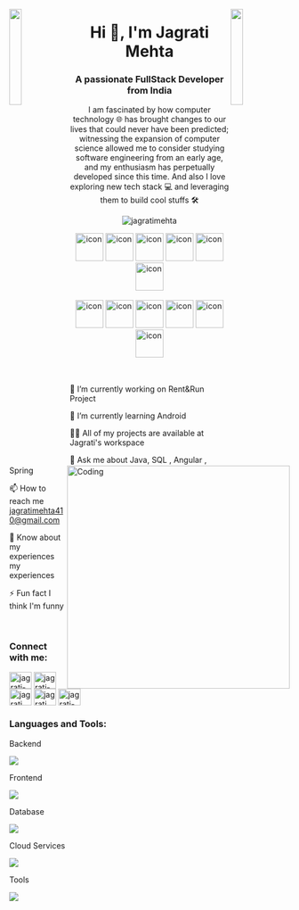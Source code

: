 <img align="left" src="https://user-images.githubusercontent.com/65187002/144930161-2f783401-8d27-4fdf-a2f7-cc0ba32f1f1f.gif" width="21%" style="display:inline;"><img align="right" src="https://user-images.githubusercontent.com/65187002/144930161-2f783401-8d27-4fdf-a2f7-cc0ba32f1f1f.gif" width="21%" style="display:inline;">

<h1 align="center">Hi 👋, I'm Jagrati Mehta</h1> <h3 align="center">A passionate FullStack Developer from India</h3> <p align="center">I am fascinated by how computer technology 🌐 has brought changes to our lives that could never have been predicted; witnessing the expansion of computer science allowed me to consider studying software engineering from an early age, and my enthusiasm has perpetually developed since this time. And also I love exploring new tech stack 💻 and leveraging them to build cool stuffs 🛠️</p> <p align="center"> <img src="https://komarev.com/ghpvc/?username=jagratimehta&label=Profile%20views&color=0e75b6&style=flat" alt="jagratimehta" /> </p> <div align="center"> <img src="https://techstack-generator.vercel.app/java-icon.svg" alt="icon" width="50" height="50" /> <img src="https://techstack-generator.vercel.app/python-icon.svg" alt="icon" width="50" height="50" /> <img src="https://techstack-generator.vercel.app/ts-icon.svg" alt="icon" width="50" height="50" /> <img src="https://techstack-generator.vercel.app/js-icon.svg" alt="icon" width="50" height="50" /> <img src="https://techstack-generator.vercel.app/react-icon.svg" alt="icon" width="50" height="50" /> <img src="https://techstack-generator.vercel.app/mysql-icon.svg" alt="icon" width="50" height="50" /> </div> <br> <div align="center"> <img src="https://techstack-generator.vercel.app/docker-icon.svg" alt="icon" width="50" height="50" /> <img src="https://techstack-generator.vercel.app/aws-icon.svg" alt="icon" width="50" height="50" /> <img src="https://techstack-generator.vercel.app/github-icon.svg" alt="icon" width="50" height="50" /> <img src="https://techstack-generator.vercel.app/prettier-icon.svg" alt="icon" width="50" height="50" /> <img src="https://techstack-generator.vercel.app/restapi-icon.svg" alt="icon" width="50" height="50" /> <img src="https://techstack-generator.vercel.app/graphql-icon.svg" alt="icon" width="50" height="50" /> </div> <img align="right" alt="Coding" width="400" src="https://user-images.githubusercontent.com/74038190/229223263-cf2e4b07-2615-4f87-9c38-e37600f8381a.gif"> <br><br>

🔭 I’m currently working on Rent&Run Project

🌱 I’m currently learning Android

👨‍💻 All of my projects are available at Jagrati's workspace

💬 Ask me about Java, SQL , Angular , Spring

📫 How to reach me jagratimehta410@gmail.com

📄 Know about my experiences my experiences

⚡ Fun fact I think I'm funny

<br> <h3 align="left">Connect with me:</h3> <p align="left"> <a href="https://linkedin.com/in/jagrati-mehta" target="blank"><img align="center" src="https://raw.githubusercontent.com/rahuldkjain/github-profile-readme-generator/master/src/images/icons/Social/linked-in-alt.svg" alt="jagrati-mehta" height="30" width="40" /></a> <a href="https://stackoverflow.com/users/9565088/jagrati-mehta" target="blank"><img align="center" src="https://raw.githubusercontent.com/rahuldkjain/github-profile-readme-generator/master/src/images/icons/Social/stack-overflow.svg" alt="jagrati-mehta" height="30" width="40" /></a> <a href="https://fb.com/jagrati.mehta" target="blank"><img align="center" src="https://raw.githubusercontent.com/rahuldkjain/github-profile-readme-generator/master/src/images/icons/Social/facebook.svg" alt="jagrati.mehta" height="30" width="40" /></a> <a href="https://instagram.com/jagrati_mehta" target="blank"><img align="center" src="https://raw.githubusercontent.com/rahuldkjain/github-profile-readme-generator/master/src/images/icons/Social/instagram.svg" alt="jagrati_mehta" height="30" width="40" /></a> <a href="https://www.youtube.com/@jagrati-mehta" target="blank"><img align="center" src="https://raw.githubusercontent.com/rahuldkjain/github-profile-readme-generator/master/src/images/icons/Social/youtube.svg" alt="jagrati-mehta" height="30" width="40" /></a> </p>

<h3 align="left">Languages and Tools:</h3>
Backend
<p align="left"> <a href="https://skillicons.dev"> <img src="https://skillicons.dev/icons?i=java,spring,php" /> </a> </p>
Frontend
<p align="left"> <a href="https://skillicons.dev"> <img src="https://skillicons.dev/icons?i=html,css,js,bootstrap,angular" /> </a> </p>
Database
<p align="left"> <a href="https://skillicons.dev"> <img src="https://skillicons.dev/icons?i=mysql,oracle" /> </a> </p>
Cloud Services
<p align="left"> <a href="https://skillicons.dev"> <img src="https://skillicons.dev/icons?i=firebase" /> </a> </p>
Tools
<p align="left"> <a href="https://skillicons.dev"> <img src="https://skillicons.dev/icons?i=github,vscode,postman,git,android,vscode,netlify,docker,idea" /> </a> </p>
